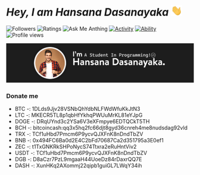 # *Hey, I am Hansana Dasanayaka* <img src="https://raw.githubusercontent.com/ABSphreak/ABSphreak/master/gifs/Hi.gif" width="30px">

![Followers](https://img.shields.io/github/followers/HansanaDasanayaka.svg?style=flat&label=Follow&maxAge=2592000)  ![Ratings](https://img.shields.io/amo/rating/dustman?label=Rating&logo=Hansana)  ![Ask Me Anthing](https://img.shields.io/badge/Ask%20me-anything-1abc9c.svg)  [![Activity](https://img.shields.io/badge/Activity-Good-green.svg)](https://github.com/) [![Ability](https://img.shields.io/badge/Ability-Better-red.svg)](https://shields.io/)  ![Profile views](https://gpvc.arturio.dev/HansanaDasanayaka)

<a href="https://github.com/HansanaDasanayaka"><img align="centre" src="https://raw.githubusercontent.com/HansanaDasanayaka/HansanaDasanayaka/main/img/Header.jpg"> </a>

### Donate me
- BTC -: 1DLds9Jjv28VSNbQhYdbNLFWdWfuKkJtN3
- LTC -: MKECR5TL8p1qbHfYkhqPWUuMrKL81eYJpG
- DOGE -: DRqUYnd3c2YSa6V3eXFmpye6EDTQCkT5TH
- BCH -: bitcoincash:qq3x5hq2fc66djt8gyd36cnreh4me8nudsdag92vld
- TRX -: TCf1uHbd7Pmcm6P9ycvQJXFnK8nDndTbZV
- BNB -: 0x494FC6Ba0d2E4C2bFd70687Ca2d351795a3E0ef1
- ZEC -: t1TxGNKRkSHPoNycS74Ttxra2eRuHntViv2
- USDT -: TCf1uHbd7Pmcm6P9ycvQJXFnK8nDndTbZV
- DGB -: D8aCzr7PzL9mgaaH44UoeDz84rDaxrQQ7E
- DASH -: XunHKq2AXommj22qipb1guiGL7LWqY34ih

